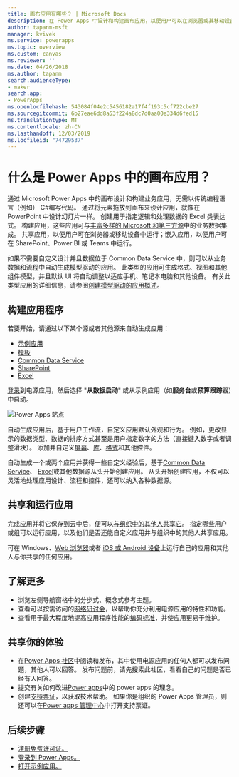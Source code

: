 ```yaml
---
title: 画布应用有哪些？ | Microsoft Docs
description: 在 Power Apps 中设计和构建画布应用，以便用户可以在浏览器或其移动设备上管理业务线数据
author: tapanm-msft
manager: kvivek
ms.service: powerapps
ms.topic: overview
ms.custom: canvas
ms.reviewer: ''
ms.date: 04/26/2018
ms.author: tapanm
search.audienceType:
- maker
search.app:
- PowerApps
ms.openlocfilehash: 543084f04e2c5456182a17f4f193c5cf722cbe27
ms.sourcegitcommit: 6b27eae6dd8a53f224a8dc7d0aa00e334d6fed15
ms.translationtype: MT
ms.contentlocale: zh-CN
ms.lasthandoff: 12/03/2019
ms.locfileid: "74729537"
---
```

# <a name="what-are-canvas-apps-in-power-apps"></a>什么是 Power Apps 中的画布应用？
通过 Microsoft Power Apps 中的画布设计和构建业务应用，无需以传统编程语言（例如） C#编写代码。 通过将元素拖放到画布来设计应用，就像在 PowerPoint 中设计幻灯片一样。 创建用于指定逻辑和处理数据的 Excel 类表达式。 构建应用，这些应用可与[丰富多样的 Microsoft 和第三方源](connections-list.md)中的业务数据集成。 共享应用，以便用户可在浏览器或移动设备中运行；嵌入应用，以便用户可在 SharePoint、Power BI 或 Teams 中运行。

如果不需要自定义设计并且数据位于 Common Data Service 中，则可以从业务数据和流程中自动生成模型驱动的应用。 此类型的应用可生成格式、视图和其他组件模型，并且默认 UI 将自动调整以适应手机、笔记本电脑和其他设备。 有关此类型应用的详细信息，请参阅[创建模型驱动的应用概述](../model-driven-apps/model-driven-app-overview.md)。

## <a name="build-an-app"></a>构建应用程序
若要开始，请通过以下某个源或者其他源来自动生成应用：
- [示例应用](open-and-run-a-sample-app.md)
- [模板](get-started-test-drive.md)
- [Common Data Service](data-platform-create-app.md)
- [SharePoint](app-from-sharepoint.md)
- [Excel](get-started-create-from-data.md)

[登录](https://make.powerapps.com?utm_source=padocs&utm_medium=linkinadoc&utm_campaign=referralsfromdoc)到电源应用，然后选择 "**从数据启动**" 或从示例应用（如**服务台**或**预算跟踪**器）中启动。

![Power Apps 站点](./media/getting-started/create-page-samples.png)

自动生成应用后，基于用户工作流，自定义应用默认外观和行为。 例如，更改显示的数据类型、数据的排序方式甚至是用户指定数字的方法（直接键入数字或者调整滑块）。 添加并自定义[屏幕](add-screen-context-variables.md)、[库](customize-layout-sharepoint.md)、[格式](customize-forms-sharepoint.md)和其他控件。

自动生成一个或两个应用并获得一些自定义经验后，基于[Common Data Service](data-platform-create-app-scratch.md)、 [Excel](get-started-create-from-blank.md)或其他数据源从头开始创建应用。 从头开始创建应用，不仅可以灵活地处理应用设计、流程和控件，还可以纳入各种数据源。

## <a name="share-and-run-an-app"></a>共享和运行应用
完成应用并将它保存到云中后，便可以[与组织中的其他人共享它](share-app.md)。 指定哪些用户或组可以运行应用，以及他们是否还能自定义应用并与组织中的其他人共享应用。

可在 Windows、[Web 浏览器](../../user/run-app-browser.md)或者 [iOS 或 Android 设备](../../user/run-app-client.md)上运行自己的应用和其他人与你共享的任何应用。

## <a name="learn-more"></a>了解更多
* 浏览左侧导航窗格中的分步式、概念式参考主题。
* 查看可以按需访问的[网络研讨会](webinars-listing.md)，以帮助你充分利用电源应用的特性和功能。
* 查看用于最大程度地提高应用程序性能的[编码标准](https://aka.ms/powerappscanvasguidelines)，并使应用更易于维护。

## <a name="share-your-experience"></a>共享你的体验
* 在[Power Apps 社区](https://aka.ms/powerapps-community)中阅读和发布，其中使用电源应用的任何人都可以发布问题，其他人可以回答。 发布问题前，请先搜索此社区，看看自己的问题是否已经有人回答。
* 提交有关如何改进[Power apps](https://powerusers.microsoft.com/t5/PowerApps-Ideas/idb-p/PowerAppsIdeas)中的 power apps 的理念。
* 创建[支持票证](https://powerapps.microsoft.com/support/pro/)，以获取技术帮助。 如果你是组织的 Power Apps 管理员，则还可以在[Power apps 管理中心](https://admin.microsoft.com/Support/Support.aspx)中打开支持票证。

## <a name="next-steps"></a>后续步骤
- [注册免费许可证。](../signup-for-powerapps.md)
- [登录到 Power Apps。](https://make.powerapps.com?utm_source=padocs&utm_medium=linkinadoc&utm_campaign=referralsfromdoc)
- [打开示例应用。](open-and-run-a-sample-app.md)
